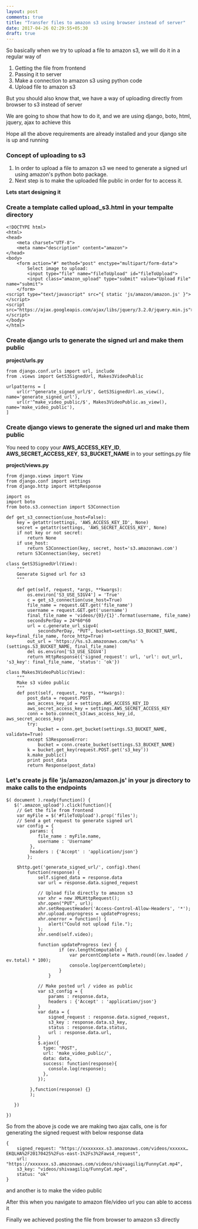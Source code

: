```yaml
---
layout: post
comments: true
title: "Transfer files to amazon s3 using browser instead of server"
date: 2017-04-26 02:29:55+05:30
draft: true
---
```

So basically when we try to upload a file to amazon s3, we will do it in a regular way of

1. Getting the file from frontend
2. Passing it to server
3. Make a connection to amazon s3 using python code
4. Upload file to amazon s3

But you should also know that, we have a way of uploading directly from browser to s3 instead of server

We are going to show that how to do it, and we are using django, boto, html, jquery, ajax to achieve this

Hope all the above requirements are already installed and your django site is up and running

### Concept of uploading to s3

1. In order to upload a file to amazon s3 we need to generate a signed url using amazon's python boto package.
2. Next step is to make the uploaded file public in order for to access it.

**Lets start designing it**

### Create a template called **upload_s3.html** in your tempalte directory

	<!DOCTYPE html>
	<html>
	<head>
	    <meta charset="UTF-8">
	    <meta name="description" content="amazon">
	</head>
	<body>
		<form action="#" method="post" enctype="multipart/form-data">
		    Select image to upload:
		    <input type="file" name="fileToUpload" id="fileToUpload">
		    <input class="amazon_upload" type="submit" value="Upload File" name="submit">
		</form>
	<script type="text/javascript" src="{ static 'js/amazon/amazon.js' }"></script>
	<script src="https://ajax.googleapis.com/ajax/libs/jquery/3.2.0/jquery.min.js"></script>
	</body>
	</html>

### Create django urls to generate the signed url and make them public

**project/urls.py**

	from django.conf.urls import url, include
	from .views import GetS3SignedUrl, Makes3VideoPublic

	urlpatterns = [
		url(r'^generate_signed_url/$', GetS3SignedUrl.as_view(), name='generate_signed_url'),
	    url(r'^make_video_public/$', Makes3VideoPublic.as_view(), name='make_video_public'),
	]

### Create django views to generate the signed url and make them public

You need to copy your **AWS_ACCESS_KEY_ID**, **AWS_SECRET_ACCESS_KEY**, **S3_BUCKET_NAME** in to your settings.py file

**project/views.py**

	from django.views import View
	from django.conf import settings
	from django.http import HttpResponse

	import os
	import boto
	from boto.s3.connection import S3Connection

	def get_s3_connection(use_host=False):
	    key = getattr(settings, 'AWS_ACCESS_KEY_ID', None)
	    secret = getattr(settings, 'AWS_SECRET_ACCESS_KEY', None)
	    if not key or not secret:
	        return None
	    if use_host:
	        return S3Connection(key, secret, host='s3.amazonaws.com')
	    return S3Connection(key, secret)

	class GetS3SignedUrl(View):
	    """
	    Generate Signed url for s3
	    """

	    def get(self, request, *args, **kwargs):
	        os.environ['S3_USE_SIGV4'] = 'True'
	        c = get_s3_connection(use_host=True)
	        file_name = request.GET.get('file_name')
	        username = request.GET.get('username')
	        final_file_name = 'videos/{0}/{1}'.format(username, file_name)
	        secondsPerDay = 24*60*60
	        url = c.generate_url_sigv4(
	            secondsPerDay, "PUT", bucket=settings.S3_BUCKET_NAME, key=final_file_name, force_http=True)
	        out_url = 'https://%s.s3.amazonaws.com/%s' % (settings.S3_BUCKET_NAME, final_file_name)
	        del os.environ['S3_USE_SIGV4']
	        return HttpResponse({'signed_request': url, 'url': out_url, 's3_key': final_file_name, 'status': 'ok'})

	class Makes3VideoPublic(View):
	    """
	    Make s3 video public
	    """
	    def post(self, request, *args, **kwargs):
	        post_data = request.POST
	        aws_access_key_id = settings.AWS_ACCESS_KEY_ID
	        aws_secret_access_key = settings.AWS_SECRET_ACCESS_KEY
	        conn = boto.connect_s3(aws_access_key_id, aws_secret_access_key)
	        try:
	            bucket = conn.get_bucket(settings.S3_BUCKET_NAME, validate=True)
	        except S3ResponseError:
	            bucket = conn.create_bucket(settings.S3_BUCKET_NAME)
	        k = bucket.get_key(request.POST.get('s3_key'))
	        k.make_public()
	        print post_data
	        return Response(post_data)

### Let's create js file 'js/amazon/amazon.js' in your js directory to make calls to the endpoints


	$( document ).ready(function() {
	   $('.amazon_upload').click(function(){
	   	// Get the file from frontend
	   	var myFile = $('#fileToUpload').prop('files');
	   	// Send a get request to generate signed url
	   	var config = {
	         params: {
	            file_name : myFile.name,
	            username : 'Username'
	         },
	         headers : {'Accept' : 'application/json'}
	        };

	    $http.get('generate_signed_url/', config).then(
	        function(response) {
	            self.signed_data = response.data
	            var url = response.data.signed_request

	            // Upload file directly to amazon s3
	            var xhr = new XMLHttpRequest();
	            xhr.open("PUT", url);
	            xhr.setRequestHeader('Access-Control-Allow-Headers', '*');
	            xhr.upload.onprogress = updateProgress;
	            xhr.onerror = function() {
	                alert("Could not upload file.");
	            };
	            xhr.send(self.video);

	            function updateProgress (ev) {
	                    if (ev.lengthComputable) {
	                        var percentComplete = Math.round((ev.loaded / ev.total) * 100);
	                        console.log(percentComplete);
	                    }
	                }

	            // Make posted url / video as public
	            var s3_config = {
	                params : response.data,
	                headers : {'Accept' : 'application/json'}
	            }
	            var data = {
	                signed_request : response.data.signed_request,
	                s3_key : response.data.s3_key,
	                status : response.data.status,
	                url : response.data.url,
	            }
	            $.ajax({
	              type: "POST",
	              url: 'make_video_public/',
	              data: data,
	              success: function(response){
	                console.log(response);
	              },
	            });

	         },function(response) {}
	         );

	   })

	})


So from the above js code we are making two ajax calls, one is for generating the signed request with below response data

	{
		signed_request: "https://xxxxxxxx.s3.amazonaws.com/videos/xxxxxx…EKQLHA%2F20170425%2Fus-east-1%2Fs3%2Faws4_request",
		url: "https://xxxxxxx.s3.amazonaws.com/videos/shivaagiliq/FunnyCat.mp4",
		s3_key: "videos/shivaagiliq/FunnyCat.mp4",
		status: "ok"
	}

and another is to make the video public

After this when you navigate to amazon file/video url you can able to access it

Finally we achieved posting the file from browser to amazon s3 directly


